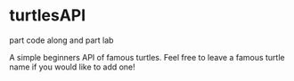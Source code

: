 # turtlesAPI
part code along and part lab

A simple beginners API of famous turtles. Feel free to leave a famous turtle name if you would like to add one!
